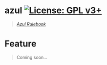 # azul [![License: GPL v3+](https://img.shields.io/badge/License-GPL%20v3%2B-green.svg)](https://www.gnu.org/licenses/gpl-3.0)
> *[Azul Rulebook](https://www.google.com/url?sa=t&rct=j&q=&esrc=s&source=web&cd=13&ved=2ahUKEwjsiufV6Z_eAhUhzoUKHalaACoQFjAMegQIBRAC&url=https%3A%2F%2Fwww.planbgames.com%2Fen%2Findex.php%3Fcontroller%3Dattachment%26id_attachment%3D9&usg=AOvVaw3amunUiHJUDxkt4DjdgYUX)*
# Feature
> Coming soon...
